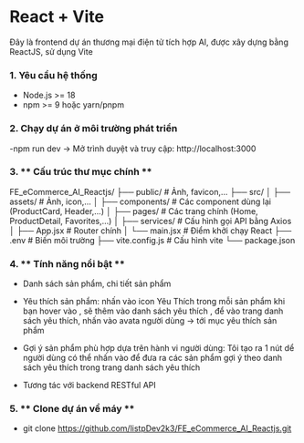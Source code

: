 # React + Vite

Đây là frontend dự án thương mại điện tử tích hợp AI, được xây dựng bằng ReactJS, sử dụng Vite

### 1. **Yêu cầu hệ thống**

- Node.js >= 18
- npm >= 9 hoặc yarn/pnpm

### 2. **Chạy dự án ở môi trường phát triển**
-npm run dev -> Mở trình duyệt và truy cập: http://localhost:3000
### 3. ** Cấu trúc thư mục chính **
FE_eCommerce_AI_Reactjs/
├── public/               # Ảnh, favicon,...
├── src/
│   ├── assets/           # Ảnh, icon,...
│   ├── components/       # Các component dùng lại (ProductCard, Header,...)
│   ├── pages/            # Các trang chính (Home, ProductDetail, Favorites,...)
│   ├── services/         # Cấu hình gọi API bằng Axios
│   ├── App.jsx           # Router chính
│   └── main.jsx          # Điểm khởi chạy React
├── .env                  # Biến môi trường
├── vite.config.js        # Cấu hình vite
└── package.json
### 4. ** Tính năng nổi bật **
- Danh sách sản phẩm, chi tiết sản phẩm

- Yêu thích sản phẩm: nhấn vào icon Yêu Thích trong mỗi sản phẩm khi bạn hover vào , sẽ thêm vào danh sách yêu thích , để vào trang danh sách yêu thích, nhấn vào avata người dùng -> tới mục yêu thích sản phẩm 

- Gợi ý sản phẩm phù hợp dựa trên hành vi người dùng: Tôi tạo ra 1 nút dể người dùng có thể nhấn vào để đưa ra các sản phẩm gợi ý theo danh sách yêu thích trong trang danh sách yêu thích 

- Tương tác với backend RESTful API
### 5. ** Clone dự án về máy **
- git clone https://github.com/listpDev2k3/FE_eCommerce_AI_Reactjs.git
